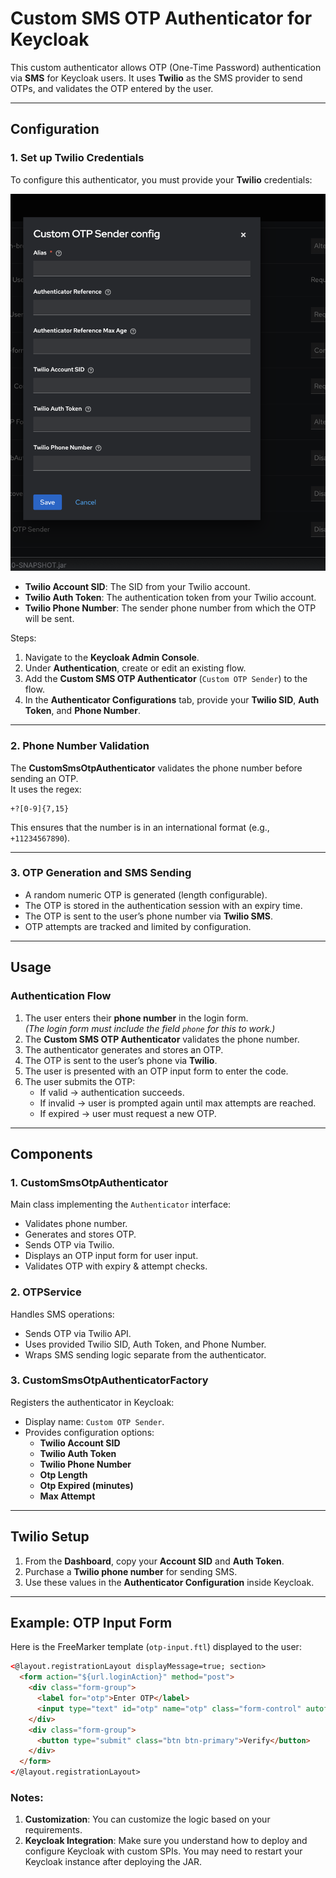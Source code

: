 # Custom SMS OTP Authenticator for Keycloak

This custom authenticator allows OTP (One-Time Password) authentication via **SMS** for Keycloak users. It uses **Twilio** as the SMS provider to send OTPs, and validates the OTP entered by the user.

---

## Configuration

### 1. Set up Twilio Credentials

To configure this authenticator, you must provide your **Twilio** credentials:

![OTP SMS configure flow](src/main/resources/images/custom-sms.png)

- **Twilio Account SID**: The SID from your Twilio account.
- **Twilio Auth Token**: The authentication token from your Twilio account.
- **Twilio Phone Number**: The sender phone number from which the OTP will be sent.

Steps:

1. Navigate to the **Keycloak Admin Console**.
2. Under **Authentication**, create or edit an existing flow.
3. Add the **Custom SMS OTP Authenticator** (`Custom OTP Sender`) to the flow.
4. In the **Authenticator Configurations** tab, provide your **Twilio SID**, **Auth Token**, and **Phone Number**.

---

### 2. Phone Number Validation

The **CustomSmsOtpAuthenticator** validates the phone number before sending an OTP.  
It uses the regex:

```
+?[0-9]{7,15}
```


This ensures that the number is in an international format (e.g., `+11234567890`).

---

### 3. OTP Generation and SMS Sending

- A random numeric OTP is generated (length configurable).
- The OTP is stored in the authentication session with an expiry time.
- The OTP is sent to the user’s phone number via **Twilio SMS**.
- OTP attempts are tracked and limited by configuration.

---

## Usage

### Authentication Flow

1. The user enters their **phone number** in the login form.  
   *(The login form must include the field `phone` for this to work.)*
2. The **Custom SMS OTP Authenticator** validates the phone number.
3. The authenticator generates and stores an OTP.
4. The OTP is sent to the user’s phone via **Twilio**.
5. The user is presented with an OTP input form to enter the code.
6. The user submits the OTP:
   -  If valid → authentication succeeds.
   -  If invalid → user is prompted again until max attempts are reached.
   - If expired → user must request a new OTP.

---

## Components

### 1. **CustomSmsOtpAuthenticator**

Main class implementing the `Authenticator` interface:
- Validates phone number.
- Generates and stores OTP.
- Sends OTP via Twilio.
- Displays an OTP input form for user input.
- Validates OTP with expiry & attempt checks.

### 2. **OTPService**

Handles SMS operations:
- Sends OTP via Twilio API.
- Uses provided Twilio SID, Auth Token, and Phone Number.
- Wraps SMS sending logic separate from the authenticator.

### 3. **CustomSmsOtpAuthenticatorFactory**

Registers the authenticator in Keycloak:
- Display name: `Custom OTP Sender`.
- Provides configuration options:
   - **Twilio Account SID**
   - **Twilio Auth Token**
   - **Twilio Phone Number**
   - **Otp Length**
   - **Otp Expired (minutes)**
   - **Max Attempt**

---

## Twilio Setup

1. From the **Dashboard**, copy your **Account SID** and **Auth Token**.
2. Purchase a **Twilio phone number** for sending SMS.
3. Use these values in the **Authenticator Configuration** inside Keycloak.

---

## Example: OTP Input Form

Here is the FreeMarker template (`otp-input.ftl`) displayed to the user:

```html
<@layout.registrationLayout displayMessage=true; section>
  <form action="${url.loginAction}" method="post">
    <div class="form-group">
      <label for="otp">Enter OTP</label>
      <input type="text" id="otp" name="otp" class="form-control" autofocus />
    </div>
    <div class="form-group">
      <button type="submit" class="btn btn-primary">Verify</button>
    </div>
  </form>
</@layout.registrationLayout>
```

### Notes:
1. **Customization**: You can customize  the logic based on your requirements.
2. **Keycloak Integration**: Make sure you understand how to deploy and configure Keycloak with custom SPIs. You may need to restart your Keycloak instance after deploying the JAR.
